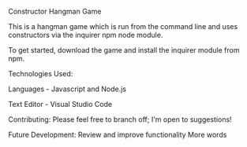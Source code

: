 Constructor Hangman Game

This is a hangman game which is run from the command line and uses constructors via the inquirer npm node module.

To get started, download the game and install the inquirer module from npm.

Technologies Used:

Languages - Javascript and Node.js

Text Editor - Visual Studio Code

Contributing:
Please feel free to branch off; I'm open to suggestions!

Future Development:
Review and improve functionality
More words